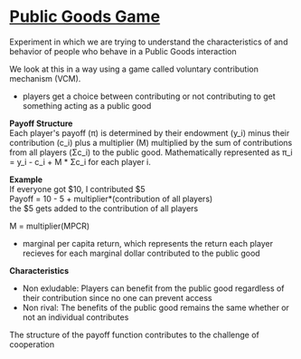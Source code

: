 # [Public Goods Game](https://www.youtube.com/watch?v=zuNrl-QCCTU)
Experiment in which we are trying to understand the characteristics of and behavior of people who behave in a Public Goods interaction

We look at this in a way using a game called voluntary contribution mechanism (VCM). 
- players get a choice between contributing or not contributing to get something acting as a public good

**Payoff Structure**  
Each player's payoff (π) is determined by their endowment (y_i) minus their contribution (c_i) plus a multiplier (M) multiplied by the sum of contributions from all players (Σc_i) to the public good.
Mathematically represented as π_i = y_i - c_i + M * Σc_i for each player i.


**Example**  
If everyone got $10, I contributed $5  
Payoff = 10 - 5 + multiplier*(contribution of all players)   
the $5 gets added to the contribution of all players

M = multiplier(MPCR)   
- marginal per capita return, which represents the return each player recieves for each marginal dollar contributed to the public good

**Characteristics**
- Non exludable: Players can benefit from the public good regardless of their contribution since no one can prevent access
- Non rival: The benefits of the public good remains the same whether or not an individual contributes

The structure of the payoff function contributes to the challenge of cooperation